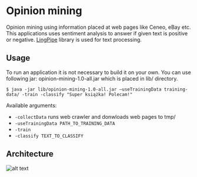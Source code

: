 # Opinion mining
Opinion mining using information placed at web pages like Ceneo, eBay etc.
This applications uses sentiment analysis to answer if given text is positive or negative.
[LingPipe](http://alias-i.com/lingpipe/) library is used for text processing.

## Usage
To run an application it is not necessary to build it on your own. You can use following jar: opinion-mining-1.0-all.jar
which is placed in lib/ directory.

```$ java -jar lib/opinion-mining-1.0-all.jar –useTrainingData training-data/ -train -classify "Super książka! Polecam!"```

Available arguments:
* `-collectData` runs web crawler and donwloads web pages to tmp/
* `-useTrainingData PATH_TO_TRAINING_DATA`
* `-train`
* `-classify TEXT_TO_CLASSIFY`

## Architecture
![alt text](images/architecture.png "Architecture")
